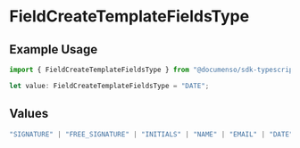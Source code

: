 # FieldCreateTemplateFieldsType

## Example Usage

```typescript
import { FieldCreateTemplateFieldsType } from "@documenso/sdk-typescript/models/operations";

let value: FieldCreateTemplateFieldsType = "DATE";
```

## Values

```typescript
"SIGNATURE" | "FREE_SIGNATURE" | "INITIALS" | "NAME" | "EMAIL" | "DATE" | "TEXT" | "NUMBER" | "RADIO" | "CHECKBOX" | "DROPDOWN"
```